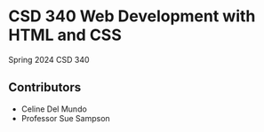 # CSD 340 Web Development with HTML and CSS
Spring 2024 CSD 340

## Contributors
- Celine Del Mundo
- Professor Sue Sampson
